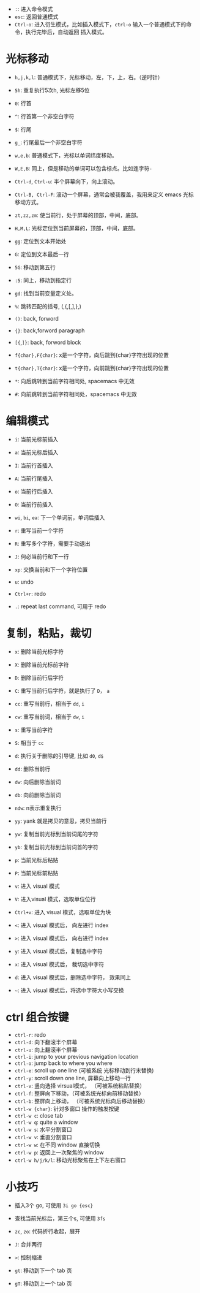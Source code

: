 - `:`: 进入命令模式
- `esc`: 返回普通模式
- `Ctrl-o`: 进入衍生模式，比如插入模式下，`ctrl-o` 输入一个普通模式下的命令，执行完毕后，自动返回 插入模式。

# 光标移动

- `h,j,k,l`: 普通模式下，光标移动，左，下，上，右。（逆时针）
- `5h`: 重复执行5次h, 光标左移5位
- `0`: 行首
- `^`: 行首第一个非空白字符
- `$`: 行尾
- `g_`: 行尾最后一个非空白字符

- `w,e,b`: 普通模式下，光标以单词纬度移动。

- `W,E,B`: 同上，但是移动的单词可以包含标点。比如连字符`-`

- `Ctrl-d`, `Ctrl-u`: 半个屏幕向下，向上滚动。

- `Ctrl-B, Ctrl-F`: 滚动一个屏幕，通常会被我覆盖，我用来定义 emacs 光标移动方式。

- `zt,zz,zm`: 使当前行，处于屏幕的顶部，中间，底部。

- `H,M,L`: 光标定位到当前屏幕的，顶部，中间，底部。

- `gg`: 定位到文本开始处

- `G`: 定位到文本最后一行

- `5G`: 移动到第五行

- `:5`: 同上，移动到指定行

- `gd`: 找到当前变量定义处。

- `%`: 跳转匹配的括号, (,{,[,],},)

- `()`: back, forword

- `{}`: back,forword paragraph

- `[{`,`]}`: back, forword block

- `f{char},F{char}`: x是一个字符，向后跳到{char}字符出现的位置

- `t{char},T{char}`: x是一个字符，向前跳到{char}字符出现的位置

- `*`: 向后跳转到当前字符相同处, spacemacs 中无效

- `#`: 向前跳转到当前字符相同处，spacemacs 中无效

# 编辑模式

- `i`: 当前光标前插入
- `a`: 当前光标后插入
- `I`: 当前行首插入
- `A`: 当前行尾插入
- `o`: 当前行后插入
- `O`: 当前行前插入
- `wi`, `bi`, `ea`: 下一个单词前，单词后插入

- `r`: 重写当前一个字符

- `R`: 重写多个字符，需要手动退出

- `J`: 何必当前行和下一行

- `xp`: 交换当前和下一个字符位置

- `u`: undo

- `Ctrl+r`: redo

- `.`: repeat last command, 可用于 redo

# 复制，粘贴，裁切

- `x`: 删除当前光标字符
- `X`: 删除当前光标前字符
- `D`: 删除当前行后字符
- `C`: 重写当前行后字符，就是执行了 `D`， `a`
- `cc`: 重写当前行，相当于 `dd`, `i`
- `cw`: 重写当前词，相当于 `dw`, `i`
- `s`: 重写当前字符
- `S`: 相当于 `cc`
- `d`: 执行关于删除的引导键, 比如 `d0`, `d$`
- `dd`: 删除当前行
- `dw`: 向后删除当前词
- `db`: 向前删除当前词
- `ndw`: n表示重复执行

- `yy`: yank 就是拷贝的意思，拷贝当前行

- `yw`: 复制当前光标到当前词尾的字符

- `yb`: 复制当前光标到当前词首的字符

- `p`: 当前光标后粘贴

- `P`: 当前光标前粘贴

- `v`: 进入 visual 模式

- `V`: 进入visual 模式，选取单位位行

- `Ctrl+v`: 进入 visual 模式，选取单位为块

- `<`: 进入 visual 模式后， 向左进行 index

- `>`: 进入 visual 模式后， 向右进行 index

- `y`: 进入 visual 模式后，复制选中字符

- `x`: 进入 visual 模式后， 裁切选中字符

- `d`: 进入 visual 模式后，删除选中字符， 效果同上

- `~`: 进入 visual 模式后，将选中字符大小写交换

# ctrl 组合按键

- `ctrl-r`: redo
- `ctrl-d`: 向下翻滚半个屏幕
- `ctrl-u`: 向上翻滚半个屏幕·
- `ctrl-i`: jump to your previous navigation location
- `ctrl-o`: jump back to where you where
- `ctrl-e`: scroll up one line (可被系统 光标移动到行末替换)
- `ctrl-y`: scroll down one line, 屏幕向上移动一行
- `ctrl-v`: 竖向选择 virsual模式， （可被系统粘贴替换）
- `ctrl-f`: 整屏向下移动，（可被系统光标向前移动替换）
- `ctrl-b`: 整屏向上移动， （可被系统光标向后移动替换）
- `ctrl-w {char}`: 针对多窗口 操作的触发按键
- `ctrl-w c`: close tab
- `ctrl-w q`: quite a window
- `ctrl-w s`: 水平分割窗口
- `ctrl-w v`: 垂直分割窗口
- `ctrl-w w`: 在不同 window 直接切换
- `ctrl-w p`: 返回上一次聚焦的 window
- `ctrl-w h/j/k/l`: 移动光标聚焦在上下左右窗口

# 小技巧

- 插入3个 go, 可使用 `3i go {esc}`

- 查找当前光标后，第三个s, 可使用 `3fs`

- `zc`, `zo`: 代码折行收起，展开

- `J`: 合并两行

- `>`: 控制缩进

- `gt`: 移动到下一个 tab 页

- `gT`: 移动到上一个 tab 页
